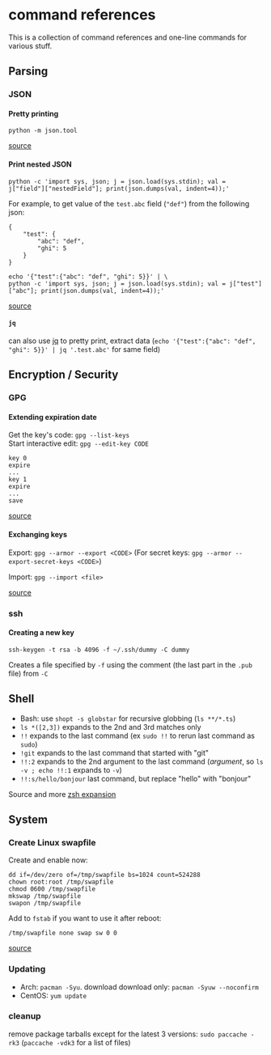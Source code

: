 # command references

This is a collection of command references and one-line commands for various stuff.

## Parsing

### JSON

#### Pretty printing
`python -m json.tool`

[source](https://pascalprecht.github.io/2014/07/10/pretty-print-json-in-vim/)

#### Print nested JSON

`python -c 'import sys, json; j = json.load(sys.stdin); val = j["field"]["nestedField"]; print(json.dumps(val, indent=4));'`

For example, to get value of the `test.abc` field (`"def"`) from the following json:
```
{
    "test": {
        "abc": "def",
        "ghi": 5
    }
}
```

```
echo '{"test":{"abc": "def", "ghi": 5}}' | \
python -c 'import sys, json; j = json.load(sys.stdin); val = j["test"]["abc"]; print(json.dumps(val, indent=4));'
```

[source](http://www.cambus.net/parsing-json-from-command-line-using-python/)

#### `jq`

can also use [jq](https://stedolan.github.io/jq/) to pretty print, extract data (`echo '{"test":{"abc": "def", "ghi": 5}}' | jq '.test.abc'` for same field)

## Encryption / Security

### GPG

#### Extending expiration date

Get the key's code: `gpg --list-keys`  
Start interactive edit: `gpg --edit-key CODE`  

```
key 0
expire
...
key 1
expire
...
save
```

[source](http://www.g-loaded.eu/2010/11/01/change-expiration-date-gpg-key/)

#### Exchanging keys

Export:
`gpg --armor --export <CODE>` (For secret keys: `gpg --armor --export-secret-keys <CODE>`)

Import:
`gpg --import <file>`

[source](https://www.gnupg.org/gph/en/manual/x56.html)

### ssh

#### Creating a new key

`ssh-keygen -t rsa -b 4096 -f ~/.ssh/dummy -C dummy`

Creates a file specified by `-f` using the comment (the last part in the `.pub` file) from `-C`

## Shell

- Bash: use `shopt -s globstar` for recursive globbing (`ls **/*.ts`)
- `ls *([2,3])` expands to the 2nd and 3rd matches only
- `!!` expands to the last command (ex `sudo !!` to rerun last command as `sudo`)
- `!git` expands to the last command that started with "git"
- `!!:2` expands to the 2nd argument to the last command (_argument_, so `ls -v ; echo !!:1` expands to `-v`)
- `!!:s/hello/bonjour` last command, but replace "hello" with "bonjour"

Source and more [zsh expansion](https://thevaluable.dev/zsh-expansion-guide-example/)

## System

### Create Linux swapfile

Create and enable now:
```
dd if=/dev/zero of=/tmp/swapfile bs=1024 count=524288
chown root:root /tmp/swapfile
chmod 0600 /tmp/swapfile
mkswap /tmp/swapfile
swapon /tmp/swapfile
```

Add to `fstab` if you want to use it after reboot:

`/tmp/swapfile none swap sw 0 0`

[source](http://www.cyberciti.biz/faq/linux-add-a-swap-file-howto/)

### Updating

- Arch: `pacman -Syu`. download download only: `pacman -Syuw --noconfirm`
- CentOS: `yum update`

### cleanup

remove package tarballs except for the latest 3 versions: `sudo paccache -rk3` (`paccache -vdk3` for a list of files)
